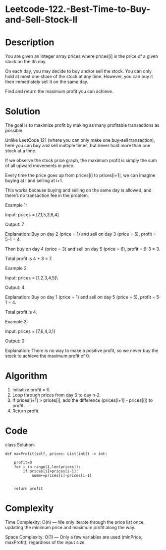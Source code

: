 # Leetcode-122.-Best-Time-to-Buy-and-Sell-Stock-II
# Description
You are given an integer array prices where prices[i] is the price of a given stock on the ith day.

On each day, you may decide to buy and/or sell the stock. You can only hold at most one share of the stock at any time. However, you can buy it then immediately sell it on the same day.

Find and return the maximum profit you can achieve.
# Solution
The goal is to maximize profit by making as many profitable transactions as possible.

Unlike LeetCode 121 (where you can only make one buy-sell transaction), here you can buy and sell multiple times, but never hold more than one stock at a time.

If we observe the stock price graph, the maximum profit is simply the sum of all upward movements in price.

Every time the price goes up from prices[i] to prices[i+1], we can imagine buying at i and selling at i+1.

This works because buying and selling on the same day is allowed, and there’s no transaction fee in the problem.

Example 1:

Input: prices = [7,1,5,3,6,4]

Output: 7

Explanation: Buy on day 2 (price = 1) and sell on day 3 (price = 5), profit = 5-1 = 4.


Then buy on day 4 (price = 3) and sell on day 5 (price = 6), profit = 6-3 = 3.

Total profit is 4 + 3 = 7.

Example 2:

Input: prices = [1,2,3,4,5]\

Output: 4

Explanation: Buy on day 1 (price = 1) and sell on day 5 (price = 5), profit = 5-1 = 4.

Total profit is 4.

Example 3:

Input: prices = [7,6,4,3,1]

Output: 0

Explanation: There is no way to make a positive profit, so we never buy the stock to achieve the maximum profit of 0.
# Algorithm
1. Initialize profit = 0.
2. Loop through prices from day 0 to day n-2.
3. If prices[i+1] > prices[i], add the difference (prices[i+1] - prices[i]) to profit.
4. Return profit.
# Code
class Solution:

    def maxProfit(self, prices: List[int]) -> int:
        
        profit=0
        for i in range(1,len(prices)):
            if prices[i]>prices[i-1]:
                summ+=prices[i]-prices[i-1]
            
            
        return profit
# Complexity
Time Complexity:
O(n) — We only iterate through the price list once, updating the minimum price and maximum profit along the way.

Space Complexity: 
O(1) — Only a few variables are used (minPrice, maxProfit), regardless of the input size.
